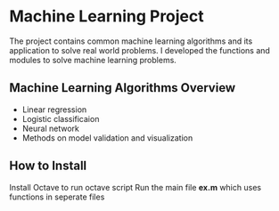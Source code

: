 # Machine Learning Project
The project contains common machine learning algorithms and its application to solve real world problems. I developed the functions and modules to solve machine learning problems.

## Machine Learning Algorithms Overview
* Linear regression 
* Logistic classificaion
* Neural network
* Methods on model validation and visualization

## How to Install
Install Octave to run octave script 
Run the main file **ex.m** which uses functions in seperate files
